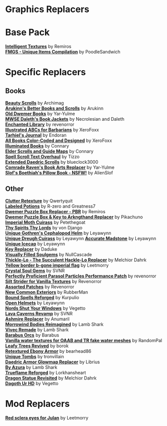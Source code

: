 # Graphics Replacers  
# Base Pack
[**Intelligent Textures**](https://www.nexusmods.com/morrowind/mods/47469) by Remiros  
[**FMGS - Unique Items Compilation**](https://www.nexusmods.com/morrowind/mods/46433) by PoodleSandwich  

# Specific Replacers
## Books
[**Beauty Scrolls**](https://www.nexusmods.com/morrowind/mods/47181) by Archimag  
[**Arukinn's Better Books and Scrolls**](https://www.nexusmods.com/morrowind/mods/43100) by Arukinn  
[**Old Dwemer Books**](https://www.nexusmods.com/morrowind/mods/43339) by Yar-Yulme  
[**MWSE Daleth's Book Jackets**](https://www.nexusmods.com/morrowind/mods/48449) by Necrolesian and Daleth  
[**Enchanted Library**](https://www.nexusmods.com/morrowind/mods/48776) by revenorror  
[**Illustrated ABCs for Barbarians**](https://www.nexusmods.com/morrowind/mods/49310) by XeroFoxx  
[**Tarhiel's Journal**](https://www.nexusmods.com/morrowind/mods/50440) by Endoran  
[**All Books Color-Coded and Designed**](https://www.nexusmods.com/morrowind/mods/50536) by XeroFoxx  
[**Illuminated Books**](https://mw.modhistory.com/download-56-6038) by Connary  
[**Elder Scrolls and Guide Maps**](https://mw.modhistory.com/download-56-6041) by Connary  
[**Spell Scroll Text Overhaul**](https://www.nexusmods.com/morrowind/mods/42936) by Tizzo  
[**Extended Daedric Scrolls**](https://www.nexusmods.com/morrowind/mods/44215) by blueclock3000  
[**Comrade Raven's Book Arts Replacer**](https://www.nexusmods.com/morrowind/mods/48896) by Yar-Yulme  
[**Slof's Boethiah's Pillow Book - NSFW!**](https://www.nexusmods.com/morrowind/mods/46162) by AlienSlof  

## Other
[**Clutter Retexture**](https://www.nexusmods.com/morrowind/mods/45972?) by Qwertyquit  
[**Labeled Potions**](https://www.nexusmods.com/morrowind/mods/44374) by R-zero and Greatness7  
[**Dwemer Puzzle Box Replacer - PBR**](https://www.nexusmods.com/morrowind/mods/45006) by Remiros  
[**Dwemer Puzzle Box & Key to Arkngthand Replacer**](https://www.nexusmods.com/morrowind/mods/44191) by Pikachuno  
[**Imperial Moth Cuirass**](https://www.nexusmods.com/morrowind/mods/45939) by Petethegoat  
[**Thy Spirits Thy Lords**](https://www.nexusmods.com/morrowind/mods/38423) by von Django  
[**Unique Gothren's Cephalopod Helm**](https://www.nexusmods.com/morrowind/mods/46534) by Leyawynn  
[**Unique Dreugh Cuirass**](https://www.nexusmods.com/morrowind/mods/46508) by Leyawynn
[**Accurate Madstone**](https://www.nexusmods.com/morrowind/mods/46397) by Leyawynn  
[**Unique Icecap**](https://www.nexusmods.com/morrowind/mods/46362) by Leyawynn  
[**Key Replacer**](https://www.nexusmods.com/morrowind/mods/6749) by Daduke  
[**Visually Filled Soulgems**](https://www.nexusmods.com/morrowind/mods/467090) by NullCascade  
[**Thickle-Lo - The Succulent Hackle-Lo Replacer**](https://www.nexusmods.com/morrowind/mods/47502/) by Melchior Dahrk  
[**Yellow border b-gone imperial flag**](https://www.nexusmods.com/morrowind/mods/47685) by Leetmorry  
[**Crystal Soul Gems**](https://www.nexusmods.com/morrowind/mods/48300) by SVNR  
[**Perfectly Proficient Parasol Particles Performance Patch**](https://www.nexusmods.com/morrowind/mods/48923) by revenorror  
[**Silt Strider for Vanilla Textures**](https://www.nexusmods.com/morrowind/mods/49023) by Revenorror  
[**Assorted Patches**](https://www.nexusmods.com/morrowind/mods/49023) by Revenorror  
[**New Common Exteriors**](https://www.nexusmods.com/morrowind/mods/49031) by RubberMan  
[**Bound Spells Reforged**](https://www.nexusmods.com/morrowind/mods/48750) by Kurpulio  
[**Open Helmets**](https://www.nexusmods.com/morrowind/mods/49401) by Leyawynn  
[**Nords Shut Your Windows**](https://www.nexusmods.com/morrowind/mods/50087) by Vegetto  
[**Lava Caverns Revamp**](https://www.nexusmods.com/morrowind/mods/50191) by SVNR  
[**Ashmire Replacer**](https://www.nexusmods.com/morrowind/mods/48291) by Anumaril  
[**Morrowind Bodies Reimagined**](https://www.nexusmods.com/morrowind/mods/50293) by Lamb Shark  
[**Vivec Remade**](https://www.nexusmods.com/morrowind/mods/50317) by Lamb Shark  
[**Barabus Orcs**](https://www.nexusmods.com/morrowind/mods/50424) by Barabus  
[**Vanilla water textures for OAAB and TR fake water meshes**](https://www.nexusmods.com/morrowind/mods/50459) by RandomPal  
[**Leafy Trees Revived**](https://www.nexusmods.com/morrowind/mods/50461) by borok  
[**Retextured Ebony Armor**](https://www.nexusmods.com/morrowind/mods/50463) by bearhead86  
[**Unique Tombs**](https://www.nexusmods.com/morrowind/mods/50496) by tronvillain  
[**Daedric Armor Glowmap Replacer**](https://www.nexusmods.com/morrowind/mods/50511) by Librius  
[**By Azura**](https://www.nexusmods.com/morrowind/mods/50567) by Lamb Shark  
[**Trueflame Reforged**](https://www.nexusmods.com/morrowind/mods/50559) by Lorkhansheart  
[**Dragon Statue Revisited**](https://www.nexusmods.com/morrowind/mods/50561) by Melchior Dahrk  
[**Dagoth Ur HD**](https://www.nexusmods.com/morrowind/mods/50660) by Vegetto  

# Mod Replacers
[**Red sclera eyes for Julan**](https://www.nexusmods.com/morrowind/mods/47277?tab=description) by Leetmorry  
